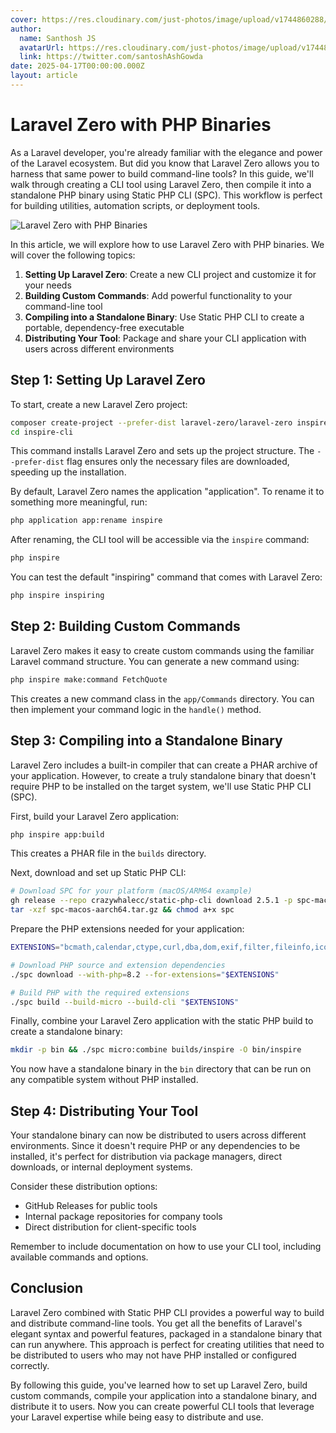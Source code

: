 ```yaml
---
cover: https://res.cloudinary.com/just-photos/image/upload/v1744860288/3164400b-40df-4be3-9135-a0b34532d728_qpgzns.png
author:
  name: Santhosh JS
  avatarUrl: https://res.cloudinary.com/just-photos/image/upload/v1744860288/3164400b-40df-4be3-9135-a0b34532d728_qpgzns.png
  link: https://twitter.com/santoshAshGowda
date: 2025-04-17T00:00:00.000Z
layout: article
---
```

# Laravel Zero with PHP Binaries

As a Laravel developer, you're already familiar with the elegance and power of the Laravel ecosystem. But did you know that Laravel Zero allows you to harness that same power to build command-line tools? In this guide, we'll walk through creating a CLI tool using Laravel Zero, then compile it into a standalone PHP binary using Static PHP CLI (SPC). This workflow is perfect for building utilities, automation scripts, or deployment tools.


![Laravel Zero with PHP Binaries](https://res.cloudinary.com/just-photos/image/upload/v1744860288/3164400b-40df-4be3-9135-a0b34532d728_qpgzns.png)


In this article, we will explore how to use Laravel Zero with PHP binaries. We will cover the following topics:

1. **Setting Up Laravel Zero**: Create a new CLI project and customize it for your needs
2. **Building Custom Commands**: Add powerful functionality to your command-line tool
3. **Compiling into a Standalone Binary**: Use Static PHP CLI to create a portable, dependency-free executable
4. **Distributing Your Tool**: Package and share your CLI application with users across different environments


## Step 1: Setting Up Laravel Zero

To start, create a new Laravel Zero project:

```bash
composer create-project --prefer-dist laravel-zero/laravel-zero inspire-cli
cd inspire-cli
```

This command installs Laravel Zero and sets up the project structure. The `--prefer-dist` flag ensures only the necessary files are downloaded, speeding up the installation.

By default, Laravel Zero names the application "application". To rename it to something more meaningful, run:

```bash
php application app:rename inspire
```

After renaming, the CLI tool will be accessible via the `inspire` command:

```bash
php inspire
```

You can test the default "inspiring" command that comes with Laravel Zero:

```bash
php inspire inspiring
```

## Step 2: Building Custom Commands

Laravel Zero makes it easy to create custom commands using the familiar Laravel command structure. You can generate a new command using:

```bash
php inspire make:command FetchQuote
```

This creates a new command class in the `app/Commands` directory. You can then implement your command logic in the `handle()` method.

## Step 3: Compiling into a Standalone Binary

Laravel Zero includes a built-in compiler that can create a PHAR archive of your application. However, to create a truly standalone binary that doesn't require PHP to be installed on the target system, we'll use Static PHP CLI (SPC).

First, build your Laravel Zero application:

```bash
php inspire app:build
```

This creates a PHAR file in the `builds` directory.

Next, download and set up Static PHP CLI:

```bash
# Download SPC for your platform (macOS/ARM64 example)
gh release --repo crazywhalecc/static-php-cli download 2.5.1 -p spc-macos-aarch64.tar.gz
tar -xzf spc-macos-aarch64.tar.gz && chmod a+x spc
```

Prepare the PHP extensions needed for your application:

```bash
EXTENSIONS="bcmath,calendar,ctype,curl,dba,dom,exif,filter,fileinfo,iconv,mbstring,mbregex,openssl,pcntl,pdo,pdo_mysql,pdo_sqlite,phar,posix,readline,simplexml,sockets,sqlite3,tokenizer,xml,xmlreader,xmlwriter,zip,zlib,sodium"

# Download PHP source and extension dependencies
./spc download --with-php=8.2 --for-extensions="$EXTENSIONS"

# Build PHP with the required extensions
./spc build --build-micro --build-cli "$EXTENSIONS"
```

Finally, combine your Laravel Zero application with the static PHP build to create a standalone binary:

```bash
mkdir -p bin && ./spc micro:combine builds/inspire -O bin/inspire
```

You now have a standalone binary in the `bin` directory that can be run on any compatible system without PHP installed.

## Step 4: Distributing Your Tool

Your standalone binary can now be distributed to users across different environments. Since it doesn't require PHP or any dependencies to be installed, it's perfect for distribution via package managers, direct downloads, or internal deployment systems.

Consider these distribution options:

- GitHub Releases for public tools
- Internal package repositories for company tools
- Direct distribution for client-specific tools

Remember to include documentation on how to use your CLI tool, including available commands and options.

## Conclusion

Laravel Zero combined with Static PHP CLI provides a powerful way to build and distribute command-line tools. You get all the benefits of Laravel's elegant syntax and powerful features, packaged in a standalone binary that can run anywhere. This approach is perfect for creating utilities that need to be distributed to users who may not have PHP installed or configured correctly.

By following this guide, you've learned how to set up Laravel Zero, build custom commands, compile your application into a standalone binary, and distribute it to users. Now you can create powerful CLI tools that leverage your Laravel expertise while being easy to distribute and use.